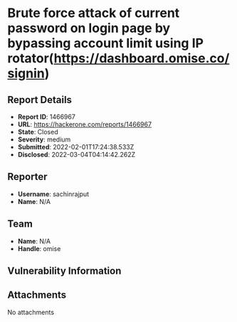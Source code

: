 # Brute force attack of current password on  login page by bypassing account limit using IP rotator(https://dashboard.omise.co/signin)

## Report Details
- **Report ID**: 1466967
- **URL**: https://hackerone.com/reports/1466967
- **State**: Closed
- **Severity**: medium
- **Submitted**: 2022-02-01T17:24:38.533Z
- **Disclosed**: 2022-03-04T04:14:42.262Z

## Reporter
- **Username**: sachinrajput
- **Name**: N/A

## Team
- **Name**: N/A
- **Handle**: omise

## Vulnerability Information


## Attachments
No attachments
